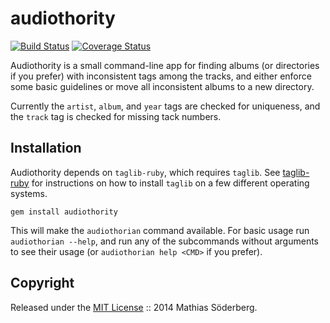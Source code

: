 # audiothority

[![Build Status](https://travis-ci.org/mthssdrbrg/audiothority.svg?branch=master)](https://travis-ci.org/mthssdrbrg/audiothority)
[![Coverage Status](https://img.shields.io/coveralls/mthssdrbrg/audiothority.svg)](https://coveralls.io/r/mthssdrbrg/audiothority?branch=master)

Audiothority is a small command-line app for finding albums (or directories if
you prefer) with inconsistent tags among the tracks, and either enforce some
basic guidelines or move all inconsistent albums to a new directory.

Currently the `artist`, `album`, and `year` tags are checked for uniqueness, and
the `track` tag is checked for missing tack numbers.

## Installation

Audiothority depends on `taglib-ruby`, which requires `taglib`.
See [taglib-ruby](https://github.com/robinst/taglib-ruby) for instructions on
how to install `taglib` on a few different operating systems.

```
gem install audiothority
```

This will make the `audiothorian` command available.
For basic usage run `audiothorian --help`, and run any of the subcommands
without arguments to see their usage (or `audiothorian help <CMD>` if you
prefer).

## Copyright

Released under the [MIT License](http://www.opensource.org/licenses/MIT) :: 2014 Mathias Söderberg.
